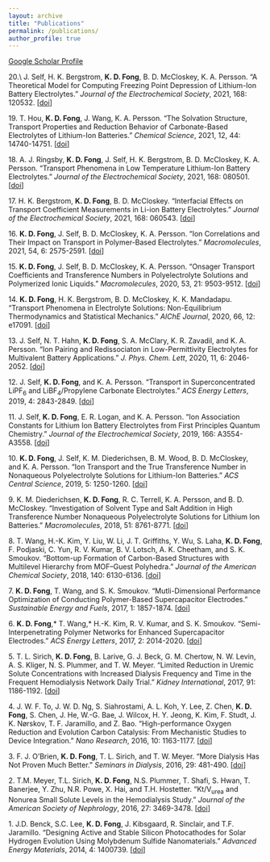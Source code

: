 ```yaml
---
layout: archive
title: "Publications"
permalink: /publications/
author_profile: true
---
```

[Google Scholar Profile](https://scholar.google.com/citations?user=4Yjn1WMAAAAJ&hl=en)

20.\ J. Self, H. K. Bergstrom, **K. D. Fong**, B. D. McCloskey, K. A. Persson. “A Theoretical Model for Computing Freezing Point Depression of Lithium-Ion Battery Electrolytes.” *Journal of the Electrochemical Society*, 2021, 168: 120532. [[doi](https://iopscience.iop.org/article/10.1149/1945-7111/ac3e47/meta)]

19\. T. Hou,  **K. D. Fong**, J. Wang, K. A. Persson. “The Solvation Structure, Transport Properties and Reduction Behavior of Carbonate-Based Electrolytes of Lithium-Ion Batteries.” *Chemical Science*, 2021, 12, 44: 14740-14751. [[doi](https://pubs.rsc.org/en/content/articlehtml/2021/sc/d1sc04265c)]

18\. A. J. Ringsby, **K. D. Fong**, J. Self, H. K. Bergstrom, B. D. McCloskey, K. A. Persson. “Transport Phenomena in Low Temperature Lithium-Ion Battery Electrolytes.” *Journal of the Electrochemical Society*, 2021, 168: 080501. [[doi](https://iopscience.iop.org/article/10.1149/1945-7111/ac1735/meta)]

17\. H. K. Bergstrom, **K. D. Fong**, B. D. McCloskey. “Interfacial Effects on Transport Coefficient Measurements in Li-ion Battery Electrolytes.” *Journal of the Electrochemical Society*, 2021, 168: 060543. [[doi](https://iopscience.iop.org/article/10.1149/1945-7111/ac0994)]

16\. **K. D. Fong**, J. Self, B. D. McCloskey, K. A. Persson. “Ion Correlations and Their Impact on Transport in Polymer-Based Electrolytes.” *Macromolecules*, 2021, 54, 6: 2575-2591. [[doi](https://doi.org/10.1021/acs.macromol.0c02545)]

15\. **K. D. Fong**, J. Self, B. D. McCloskey, K. A. Persson. “Onsager
Transport Coefficients and Transference Numbers in Polyelectrolyte
Solutions and Polymerized Ionic Liquids.” *Macromolecules*, 2020, 53,
21: 9503-9512. [[doi](https://doi.org/10.1021/acs.macromol.0c02001)]

14\. **K. D. Fong**, H. K. Bergstrom, B. D. McCloskey, K. K. Mandadapu.
“Transport Phenomena in Electrolyte Solutions: Non-Equilibrium
Thermodynamics and Statistical Mechanics.” *AIChE Journal*, 2020, 66,
12: e17091. [[doi](https://doi.org/10.1002/aic.17091)]

13\. J. Self, N. T. Hahn, **K. D. Fong**, S. A. McClary, K. R. Zavadil, and
K. A. Persson. “Ion Pairing and Redissociaton in Low-Permittivity
Electrolytes for Multivalent Battery Applications.” *J. Phys. Chem.
Lett*, 2020, 11, 6: 2046-2052. [[doi](https://doi.org/10.1021/acs.jpclett.0c00334)]

12\. J. Self, **K. D. Fong**, and K. A. Persson. “Transport in
Superconcentrated LiPF<sub>6</sub> and LiBF<sub>4</sub>/Propylene Carbonate Electrolytes.”
*ACS Energy Letters*, 2019, 4: 2843-2849. [[doi](https://doi.org/10.1021/acsenergylett.9b02118)]

11\. J. Self, **K. D. Fong**, E. R. Logan, and K. A. Persson. “Ion
Association Constants for Lithium Ion Battery Electrolytes from First
Principles Quantum Chemistry.” *Journal of the Electrochemical Society*,
2019, 166: A3554-A3558. [[doi](https://iopscience.iop.org/article/10.1149/2.1061914jes/meta)]

10\. **K. D. Fong**, J. Self, K. M. Diederichsen, B. M. Wood, B. D.
McCloskey, and K. A. Persson. “Ion Transport and the True Transference
Number in Nonaqueous Polyelectrolyte Solutions for Lithium-Ion
Batteries.” *ACS Central Science*, 2019, 5: 1250-1260. [[doi](https://doi.org/10.1021/acscentsci.9b00406)]

9\. K. M. Diederichsen, **K. D. Fong**, R. C. Terrell, K. A. Persson, and B.
D. McCloskey. “Investigation of Solvent Type and Salt Addition in High
Transference Number Nonaqueous Polyelectrolyte Solutions for Lithium Ion
Batteries.” *Macromolecules*, 2018, 51: 8761-8771. [[doi](https://doi.org/10.1021/acs.macromol.8b01696)]

8\. T. Wang, H.-K. Kim, Y. Liu, W. Li, J. T. Griffiths, Y. Wu, S. Laha, **K.
D. Fong**, F. Podjaski, C. Yun, R. V. Kumar, B. V. Lotsch, A. K.
Cheetham, and S. K. Smoukov. “Bottom-up Formation of Carbon-Based
Structures with Multilevel Hierarchy from MOF–Guest Polyhedra.” *Journal
of the American Chemical Society*, 2018, 140: 6130-6136. [[doi](https://doi.org/10.1021/jacs.8b02411)]

7\. **K. D. Fong**, T. Wang, and S. K. Smoukov. “Mutli-Dimensional
Performance Optimization of Conducting Polymer-Based Supercapacitor
Electrodes.” *Sustainable Energy and Fuels*, 2017, 1: 1857-1874. [[doi](https://pubs.rsc.org/lv/content/articlehtml/2017/se/c7se00339k)]

6\. **K. D. Fong**,\* T. Wang,\* H.-K. Kim, R. V. Kumar, and S. K. Smoukov. “Semi-Interpenetrating Polymer Networks for Enhanced Supercapacitor Electrodes.” *ACS Energy Letters*, 2017, 2: 2014-2020. [[doi](https://doi.org/10.1021/acsenergylett.7b00466)]

5\. T. L. Sirich, **K. D. Fong**, B. Larive, G. J. Beck, G. M. Chertow, N.
W. Levin, A. S. Kliger, N. S. Plummer, and T. W. Meyer. “Limited
Reduction in Uremic Solute Concentrations with Increased Dialysis
Frequency and Time in the Frequent Hemodialysis Network Daily Trial.”
*Kidney International*, 2017, 91: 1186-1192. [[doi](https://www.sciencedirect.com/science/article/pii/S0085253816306482)]

4\. J. W. F. To, J. W. D. Ng, S. Siahrostami, A. L. Koh, Y. Lee, Z. Chen,
**K. D. Fong**, S. Chen, J. He, W.-G. Bae, J. Wilcox, H. Y. Jeong, K.
Kim, F. Studt, J. K. Nørskov, T. F. Jaramillo, and Z. Bao.
“High-performance Oxygen Reduction and Evolution Carbon Catalysis: From
Mechanistic Studies to Device Integration.” *Nano Research*, 2016, 10:
1163-1177. [[doi](https://link.springer.com/article/10.1007/s12274-016-1347-8)]

3\.  F. J. O’Brien, **K. D. Fong**, T. L. Sirich, and T. W. Meyer. “More
Dialysis Has Not Proven Much Better.” *Seminars in Dialysis*, 2016, 29:
481-490. [[doi](https://doi.org/10.1111/sdi.12533)]

2\. T.M. Meyer, T.L. Sirich, **K. D. Fong**, N.S. Plummer, T. Shafi, S.
Hwan, T. Banerjee, Y. Zhu, N.R. Powe, X. Hai, and T.H. Hostetter.
“Kt/V<sub>urea</sub> and Nonurea Small Solute Levels in the Hemodialysis Study.”
*Journal of the American Society of Nephrology*, 2016, 27: 3469-3478. [[doi](https://jasn.asnjournals.org/content/27/11/3469.short)]

1\. J.D. Benck, S.C. Lee, **K. D. Fong**, J. Kibsgaard, R. Sinclair, and
T.F. Jaramillo. “Designing Active and Stable Silicon Photocathodes for
Solar Hydrogen Evolution Using Molybdenum Sulfide Nanomaterials.”
*Advanced Energy Materials*, 2014, 4: 1400739. [[doi](https://doi.org/10.1002/aenm.201400739)]
